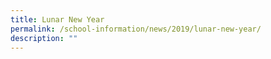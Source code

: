 ```yaml
---
title: Lunar New Year
permalink: /school-information/news/2019/lunar-new-year/
description: ""
---
```

